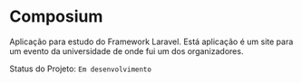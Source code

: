 # Composium

Aplicação para estudo do Framework Laravel. Está aplicação é um site para um evento da universidade de onde fui um dos organizadores.

Status do Projeto: `Em desenvolvimento`